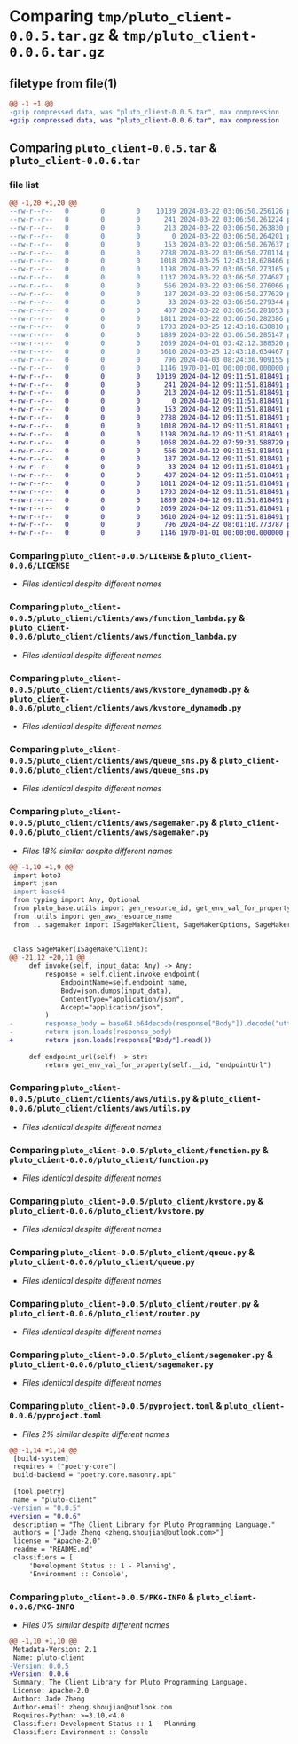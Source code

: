 # Comparing `tmp/pluto_client-0.0.5.tar.gz` & `tmp/pluto_client-0.0.6.tar.gz`

## filetype from file(1)

```diff
@@ -1 +1 @@
-gzip compressed data, was "pluto_client-0.0.5.tar", max compression
+gzip compressed data, was "pluto_client-0.0.6.tar", max compression
```

## Comparing `pluto_client-0.0.5.tar` & `pluto_client-0.0.6.tar`

### file list

```diff
@@ -1,20 +1,20 @@
--rw-r--r--   0        0        0    10139 2024-03-22 03:06:50.256126 pluto_client-0.0.5/LICENSE
--rw-r--r--   0        0        0      241 2024-03-22 03:06:50.261224 pluto_client-0.0.5/README.md
--rw-r--r--   0        0        0      213 2024-03-22 03:06:50.263830 pluto_client-0.0.5/pluto_client/__init__.py
--rw-r--r--   0        0        0        0 2024-03-22 03:06:50.264201 pluto_client-0.0.5/pluto_client/clients/__init__.py
--rw-r--r--   0        0        0      153 2024-03-22 03:06:50.267637 pluto_client-0.0.5/pluto_client/clients/aws/__init__.py
--rw-r--r--   0        0        0     2788 2024-03-22 03:06:50.270114 pluto_client-0.0.5/pluto_client/clients/aws/function_lambda.py
--rw-r--r--   0        0        0     1018 2024-03-25 12:43:18.628466 pluto_client-0.0.5/pluto_client/clients/aws/kvstore_dynamodb.py
--rw-r--r--   0        0        0     1198 2024-03-22 03:06:50.273165 pluto_client-0.0.5/pluto_client/clients/aws/queue_sns.py
--rw-r--r--   0        0        0     1137 2024-03-22 03:06:50.274687 pluto_client-0.0.5/pluto_client/clients/aws/sagemaker.py
--rw-r--r--   0        0        0      566 2024-03-22 03:06:50.276066 pluto_client-0.0.5/pluto_client/clients/aws/utils.py
--rw-r--r--   0        0        0      187 2024-03-22 03:06:50.277629 pluto_client-0.0.5/pluto_client/clients/errors.py
--rw-r--r--   0        0        0       33 2024-03-22 03:06:50.279344 pluto_client-0.0.5/pluto_client/clients/shared/__init__.py
--rw-r--r--   0        0        0      407 2024-03-22 03:06:50.281053 pluto_client-0.0.5/pluto_client/clients/shared/router.py
--rw-r--r--   0        0        0     1811 2024-03-22 03:06:50.282386 pluto_client-0.0.5/pluto_client/function.py
--rw-r--r--   0        0        0     1703 2024-03-25 12:43:18.630810 pluto_client-0.0.5/pluto_client/kvstore.py
--rw-r--r--   0        0        0     1889 2024-03-22 03:06:50.285147 pluto_client-0.0.5/pluto_client/queue.py
--rw-r--r--   0        0        0     2059 2024-04-01 03:42:12.388520 pluto_client-0.0.5/pluto_client/router.py
--rw-r--r--   0        0        0     3610 2024-03-25 12:43:18.634467 pluto_client-0.0.5/pluto_client/sagemaker.py
--rw-r--r--   0        0        0      796 2024-04-03 08:24:36.909155 pluto_client-0.0.5/pyproject.toml
--rw-r--r--   0        0        0     1146 1970-01-01 00:00:00.000000 pluto_client-0.0.5/PKG-INFO
+-rw-r--r--   0        0        0    10139 2024-04-12 09:11:51.818491 pluto_client-0.0.6/LICENSE
+-rw-r--r--   0        0        0      241 2024-04-12 09:11:51.818491 pluto_client-0.0.6/README.md
+-rw-r--r--   0        0        0      213 2024-04-12 09:11:51.818491 pluto_client-0.0.6/pluto_client/__init__.py
+-rw-r--r--   0        0        0        0 2024-04-12 09:11:51.818491 pluto_client-0.0.6/pluto_client/clients/__init__.py
+-rw-r--r--   0        0        0      153 2024-04-12 09:11:51.818491 pluto_client-0.0.6/pluto_client/clients/aws/__init__.py
+-rw-r--r--   0        0        0     2788 2024-04-12 09:11:51.818491 pluto_client-0.0.6/pluto_client/clients/aws/function_lambda.py
+-rw-r--r--   0        0        0     1018 2024-04-12 09:11:51.818491 pluto_client-0.0.6/pluto_client/clients/aws/kvstore_dynamodb.py
+-rw-r--r--   0        0        0     1198 2024-04-12 09:11:51.818491 pluto_client-0.0.6/pluto_client/clients/aws/queue_sns.py
+-rw-r--r--   0        0        0     1058 2024-04-22 07:59:31.588729 pluto_client-0.0.6/pluto_client/clients/aws/sagemaker.py
+-rw-r--r--   0        0        0      566 2024-04-12 09:11:51.818491 pluto_client-0.0.6/pluto_client/clients/aws/utils.py
+-rw-r--r--   0        0        0      187 2024-04-12 09:11:51.818491 pluto_client-0.0.6/pluto_client/clients/errors.py
+-rw-r--r--   0        0        0       33 2024-04-12 09:11:51.818491 pluto_client-0.0.6/pluto_client/clients/shared/__init__.py
+-rw-r--r--   0        0        0      407 2024-04-12 09:11:51.818491 pluto_client-0.0.6/pluto_client/clients/shared/router.py
+-rw-r--r--   0        0        0     1811 2024-04-12 09:11:51.818491 pluto_client-0.0.6/pluto_client/function.py
+-rw-r--r--   0        0        0     1703 2024-04-12 09:11:51.818491 pluto_client-0.0.6/pluto_client/kvstore.py
+-rw-r--r--   0        0        0     1889 2024-04-12 09:11:51.818491 pluto_client-0.0.6/pluto_client/queue.py
+-rw-r--r--   0        0        0     2059 2024-04-12 09:11:51.818491 pluto_client-0.0.6/pluto_client/router.py
+-rw-r--r--   0        0        0     3610 2024-04-12 09:11:51.818491 pluto_client-0.0.6/pluto_client/sagemaker.py
+-rw-r--r--   0        0        0      796 2024-04-22 08:01:10.773787 pluto_client-0.0.6/pyproject.toml
+-rw-r--r--   0        0        0     1146 1970-01-01 00:00:00.000000 pluto_client-0.0.6/PKG-INFO
```

### Comparing `pluto_client-0.0.5/LICENSE` & `pluto_client-0.0.6/LICENSE`

 * *Files identical despite different names*

### Comparing `pluto_client-0.0.5/pluto_client/clients/aws/function_lambda.py` & `pluto_client-0.0.6/pluto_client/clients/aws/function_lambda.py`

 * *Files identical despite different names*

### Comparing `pluto_client-0.0.5/pluto_client/clients/aws/kvstore_dynamodb.py` & `pluto_client-0.0.6/pluto_client/clients/aws/kvstore_dynamodb.py`

 * *Files identical despite different names*

### Comparing `pluto_client-0.0.5/pluto_client/clients/aws/queue_sns.py` & `pluto_client-0.0.6/pluto_client/clients/aws/queue_sns.py`

 * *Files identical despite different names*

### Comparing `pluto_client-0.0.5/pluto_client/clients/aws/sagemaker.py` & `pluto_client-0.0.6/pluto_client/clients/aws/sagemaker.py`

 * *Files 18% similar despite different names*

```diff
@@ -1,10 +1,9 @@
 import boto3
 import json
-import base64
 from typing import Any, Optional
 from pluto_base.utils import gen_resource_id, get_env_val_for_property
 from .utils import gen_aws_resource_name
 from ...sagemaker import ISageMakerClient, SageMakerOptions, SageMaker as SageMakerProto
 
 
 class SageMaker(ISageMakerClient):
@@ -21,12 +20,11 @@
     def invoke(self, input_data: Any) -> Any:
         response = self.client.invoke_endpoint(
             EndpointName=self.endpoint_name,
             Body=json.dumps(input_data),
             ContentType="application/json",
             Accept="application/json",
         )
-        response_body = base64.b64decode(response["Body"]).decode("utf-8")
-        return json.loads(response_body)
+        return json.loads(response["Body"].read())
 
     def endpoint_url(self) -> str:
         return get_env_val_for_property(self.__id, "endpointUrl")
```

### Comparing `pluto_client-0.0.5/pluto_client/clients/aws/utils.py` & `pluto_client-0.0.6/pluto_client/clients/aws/utils.py`

 * *Files identical despite different names*

### Comparing `pluto_client-0.0.5/pluto_client/function.py` & `pluto_client-0.0.6/pluto_client/function.py`

 * *Files identical despite different names*

### Comparing `pluto_client-0.0.5/pluto_client/kvstore.py` & `pluto_client-0.0.6/pluto_client/kvstore.py`

 * *Files identical despite different names*

### Comparing `pluto_client-0.0.5/pluto_client/queue.py` & `pluto_client-0.0.6/pluto_client/queue.py`

 * *Files identical despite different names*

### Comparing `pluto_client-0.0.5/pluto_client/router.py` & `pluto_client-0.0.6/pluto_client/router.py`

 * *Files identical despite different names*

### Comparing `pluto_client-0.0.5/pluto_client/sagemaker.py` & `pluto_client-0.0.6/pluto_client/sagemaker.py`

 * *Files identical despite different names*

### Comparing `pluto_client-0.0.5/pyproject.toml` & `pluto_client-0.0.6/pyproject.toml`

 * *Files 2% similar despite different names*

```diff
@@ -1,14 +1,14 @@
 [build-system]
 requires = ["poetry-core"]
 build-backend = "poetry.core.masonry.api"
 
 [tool.poetry]
 name = "pluto-client"
-version = "0.0.5"
+version = "0.0.6"
 description = "The Client Library for Pluto Programming Language."
 authors = ["Jade Zheng <zheng.shoujian@outlook.com>"]
 license = "Apache-2.0"
 readme = "README.md"
 classifiers = [
     'Development Status :: 1 - Planning',
     'Environment :: Console',
```

### Comparing `pluto_client-0.0.5/PKG-INFO` & `pluto_client-0.0.6/PKG-INFO`

 * *Files 0% similar despite different names*

```diff
@@ -1,10 +1,10 @@
 Metadata-Version: 2.1
 Name: pluto-client
-Version: 0.0.5
+Version: 0.0.6
 Summary: The Client Library for Pluto Programming Language.
 License: Apache-2.0
 Author: Jade Zheng
 Author-email: zheng.shoujian@outlook.com
 Requires-Python: >=3.10,<4.0
 Classifier: Development Status :: 1 - Planning
 Classifier: Environment :: Console
```

